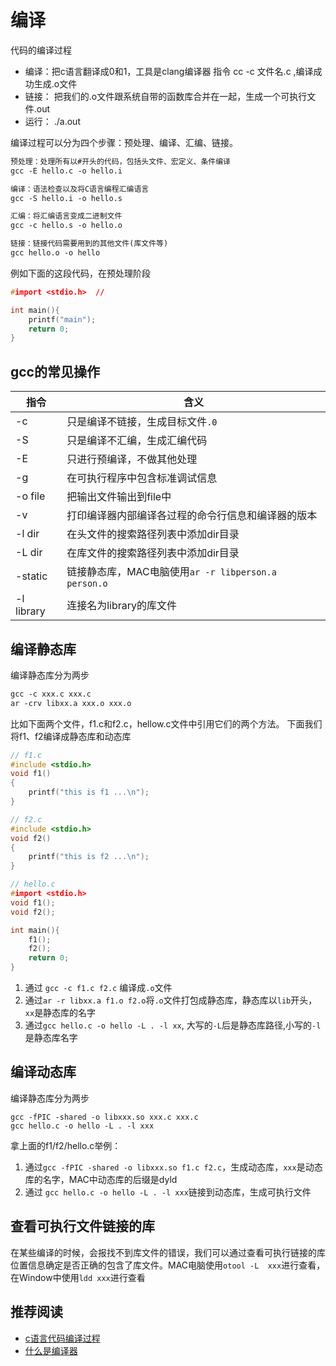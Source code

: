 # 编译
代码的编译过程
* 编译：把c语言翻译成0和1，工具是clang编译器 指令 cc -c  文件名.c ,编译成功生成.o文件
* 链接： 把我们的.o文件跟系统自带的函数库合并在一起，生成一个可执行文件.out
* 运行： ./a.out

编译过程可以分为四个步骤：预处理、编译、汇编、链接。
```markdown
预处理：处理所有以#开头的代码，包括头文件、宏定义、条件编译
gcc -E hello.c -o hello.i

编译：语法检查以及将C语言编程汇编语言
gcc -S hello.i -o hello.s

汇编：将汇编语言变成二进制文件
gcc -c hello.s -o hello.o

链接：链接代码需要用到的其他文件(库文件等)
gcc hello.o -o hello
```

例如下面的这段代码，在预处理阶段
``` c
#import <stdio.h>  // 

int main(){
    printf("main");
    return 0;
}
```

## gcc的常见操作
指令 | 含义
------- | -------
-c | 只是编译不链接，生成目标文件`.0`
-S | 只是编译不汇编，生成汇编代码
-E | 只进行预编译，不做其他处理
-g | 在可执行程序中包含标准调试信息
-o file | 把输出文件输出到file中
-v | 打印编译器内部编译各过程的命令行信息和编译器的版本
-l dir | 在头文件的搜索路径列表中添加dir目录
-L dir | 在库文件的搜索路径列表中添加dir目录
-static | 链接静态库，MAC电脑使用`ar -r libperson.a person.o`
-l library | 连接名为library的库文件

## 编译静态库
编译静态库分为两步
```markdown
gcc -c xxx.c xxx.c
ar -crv libxx.a xxx.o xxx.o
```

比如下面两个文件，f1.c和f2.c，hellow.c文件中引用它们的两个方法。 下面我们将f1、f2编译成静态库和动态库
```c
// f1.c
#include <stdio.h>
void f1()
{
	printf("this is f1 ...\n");
}

// f2.c
#include <stdio.h>
void f2()
{
	printf("this is f2 ...\n");
}

// hello.c
#import <stdio.h>
void f1();
void f2();

int main(){
    f1();
    f2();
    return 0;
}
```

1. 通过 `gcc -c f1.c f2.c` 编译成`.o`文件
2. 通过`ar -r libxx.a f1.o f2.o`将`.o`文件打包成静态库，静态库以`lib`开头，`xx`是静态库的名字
3. 通过`gcc hello.c -o hello -L . -l xx`, 大写的`-L`后是静态库路径,小写的`-l`是静态库名字

## 编译动态库
编译静态库分为两步
```
gcc -fPIC -shared -o libxxx.so xxx.c xxx.c
gcc hello.c -o hello -L . -l xxx
```
拿上面的f1/f2/hello.c举例：
1. 通过`gcc -fPIC -shared -o libxxx.so f1.c f2.c`，生成动态库，`xxx`是动态库的名字，MAC中动态库的后缀是dyld
2. 通过 `gcc hello.c -o hello -L . -l xxx`链接到动态库，生成可执行文件


## 查看可执行文件链接的库
在某些编译的时候，会报找不到库文件的错误，我们可以通过查看可执行链接的库位置信息确定是否正确的包含了库文件。MAC电脑使用`otool -L  xxx`进行查看，在Window中使用`ldd xxx`进行查看

## 推荐阅读
* [c语言代码编译过程](https://www.cnblogs.com/CarpenterLee/p/5994681.html)
* [什么是编译器](http://c.biancheng.net/view/450.html)